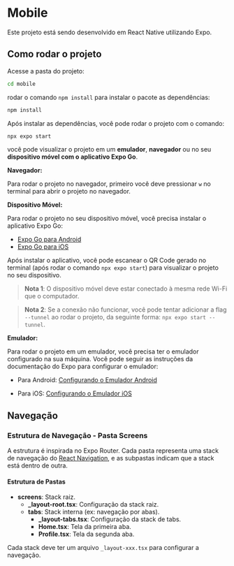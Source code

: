# Mobile

Este projeto está sendo desenvolvido em React Native utilizando Expo.

## Como rodar o projeto

Acesse a pasta do projeto:

```bash
cd mobile
```

rodar o comando `npm install` para instalar o pacote as dependências:

```bash
npm install
```

Após instalar as dependências, você pode rodar o projeto com o comando:

```bash
npx expo start
```

você pode visualizar o projeto em um **emulador**, **navegador** ou no seu **dispositivo móvel com o aplicativo Expo Go**.

**Navegador:**

Para rodar o projeto no navegador, primeiro você deve pressionar `w` no terminal para abrir o projeto no navegador.

**Dispositivo Móvel:**

Para rodar o projeto no seu dispositivo móvel, você precisa instalar o aplicativo Expo Go:

- [Expo Go para Android](https://play.google.com/store/apps/details?id=host.exp.exponent)
- [Expo Go para iOS](https://apps.apple.com/br/app/expo-go/id982107779)

Após instalar o aplicativo, você pode escanear o QR Code gerado no terminal (após rodar o comando `npx expo start`) para visualizar o projeto no seu dispositivo.

> **Nota 1**: O dispositivo móvel deve estar conectado à mesma rede Wi-Fi que o computador.

> **Nota 2**: Se a conexão não funcionar, você pode tentar adicionar a flag `--tunnel` ao rodar o projeto, da seguinte forma: `npx expo start --tunnel`.

**Emulador:**

Para rodar o projeto em um emulador, você precisa ter o emulador configurado na sua máquina. Você pode seguir as instruções da documentação do Expo para configurar o emulador:

- Para Android: [Configurando o Emulador Android](https://docs.expo.dev/get-started/set-up-your-environment/?platform=android&device=simulated)

- Para iOS: [Configurando o Emulador iOS](https://docs.expo.dev/get-started/set-up-your-environment/?platform=ios&device=simulated&mode=expo-go)

## Navegação

### Estrutura de Navegação - Pasta Screens

A estrutura é inspirada no Expo Router. Cada pasta representa uma stack de navegação do [React Navigation](https://reactnavigation.org/docs/getting-started), e as subpastas indicam que a stack está dentro de outra.

#### Estrutura de Pastas

- **screens**: Stack raiz.
  - **_layout-root.tsx**: Configuração da stack raiz.
  - **tabs**: Stack interna (ex: navegação por abas).
    - **_layout-tabs.tsx**: Configuração da stack de tabs.
    - **Home.tsx**: Tela da primeira aba.
    - **Profile.tsx**: Tela da segunda aba.

Cada stack deve ter um arquivo `_layout-xxx.tsx` para configurar a navegação.
